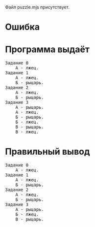 Файл puzzle.mjs присутствует.
# Ошибка
# Программа выдаёт
<pre>
Задание 0
    А - лжец.
Задание 1
    А - лжец.
    Б - рыцарь.
Задание 2
    А - лжец.
    Б - рыцарь.
Задание 3
    А - рыцарь.
    А - лжец.
    Б - рыцарь.
    Б - лжец.
    В - рыцарь.
    В - лжец.
</pre>
# Правильный вывод
<pre>Задание 0
    А - лжец.
Задание 1
    А - лжец.
    Б - рыцарь.
Задание 2
    А - лжец.
    Б - рыцарь.
Задание 3
    А - рыцарь.
    Б - лжец.
    В - рыцарь.
</pre>